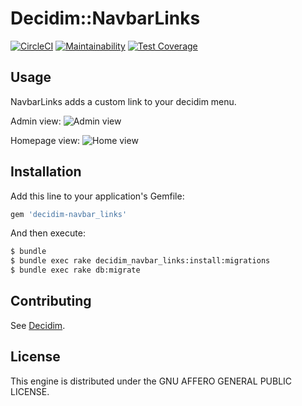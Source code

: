 # Decidim::NavbarLinks

[![CircleCI](https://circleci.com/gh/OpenSourcePolitics/decidim-module-navbar_links.svg?style=svg)](https://circleci.com/gh/OpenSourcePolitics/decidim-module-navbar_links)
[![Maintainability](https://api.codeclimate.com/v1/badges/179ba669f18869b0040a/maintainability)](https://codeclimate.com/github/OpenSourcePolitics/decidim-module-navbar_links/maintainability)
[![Test Coverage](https://api.codeclimate.com/v1/badges/179ba669f18869b0040a/test_coverage)](https://codeclimate.com/github/OpenSourcePolitics/decidim-module-navbar_links/test_coverage)

## Usage

NavbarLinks adds a custom link to your decidim menu.

Admin view:
![Admin view](https://github.com/OpenSourcePolitics/decidim-module-navbar_links/blob/media/admin.png)

Homepage view:
![Home view](https://github.com/OpenSourcePolitics/decidim-module-navbar_links/blob/media/home.png)

## Installation

Add this line to your application's Gemfile:

```ruby
gem 'decidim-navbar_links'
```

And then execute:

```bash
$ bundle
$ bundle exec rake decidim_navbar_links:install:migrations
$ bundle exec rake db:migrate
```

## Contributing

See [Decidim](https://github.com/decidim/decidim).

## License

This engine is distributed under the GNU AFFERO GENERAL PUBLIC LICENSE.
